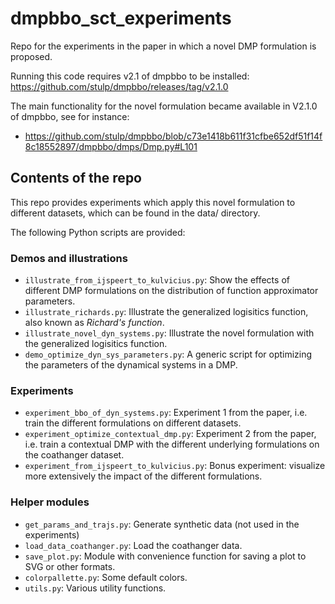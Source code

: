 # dmpbbo_sct_experiments

Repo for the experiments in the paper in which a novel DMP formulation is proposed. 

Running this code requires v2.1 of dmpbbo to be installed: https://github.com/stulp/dmpbbo/releases/tag/v2.1.0

The main functionality for the novel formulation became available in V2.1.0 of dmpbbo, see for instance:
* https://github.com/stulp/dmpbbo/blob/c73e1418b611f31cfbe652df51f14f8c18552897/dmpbbo/dmps/Dmp.py#L101

## Contents of the repo

This repo provides experiments which apply this novel formulation to different datasets, which can be found in the data/ directory.

The following Python scripts are provided:

### Demos and illustrations

* `illustrate_from_ijspeert_to_kulvicius.py`: Show the effects of different DMP formulations on the distribution of function approximator parameters.
* `illustrate_richards.py`: Illustrate the  generalized logisitics function, also known as _Richard's function_.
* `illustrate_novel_dyn_systems.py`: Illustrate the novel formulation with the generalized logisitics function. 
* `demo_optimize_dyn_sys_parameters.py`: A generic script for optimizing the parameters of the dynamical systems in a DMP.

### Experiments

* `experiment_bbo_of_dyn_systems.py`: Experiment 1 from the paper, i.e. train the different formulations on different datasets. 
* `experiment_optimize_contextual_dmp.py`: Experiment 2 from the paper, i.e. train a contextual DMP with the different underlying formulations on the coathanger dataset. 
* `experiment_from_ijspeert_to_kulvicius.py`: Bonus experiment: visualize more extensively the impact of the different formulations.

### Helper modules

* `get_params_and_trajs.py`: Generate synthetic data (not used in the experiments)  
* `load_data_coathanger.py`: Load the coathanger data.
* `save_plot.py`: Module with convenience function for saving a plot to SVG or other formats. 
* `colorpallette.py`: Some default colors.
* `utils.py`: Various utility functions.

